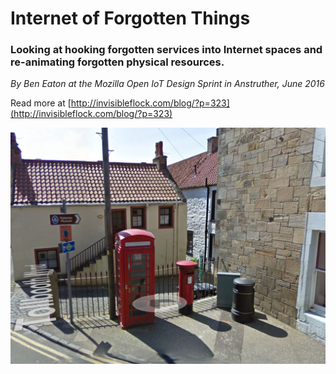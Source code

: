 # Internet of Forgotten Things

### Looking at hooking forgotten services into Internet spaces and re-animating forgotten physical resources.

*By Ben Eaton at the Mozilla Open IoT Design Sprint in Anstruther, June 2016*

Read more at [http://invisibleflock.com/blog/?p=323](http://invisibleflock.com/blog/?p=323)

<img src="img/phonebooth_anstruther.png">
